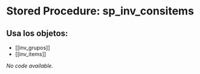 # Stored Procedure: sp_inv_consitems

## Usa los objetos:
- [[inv_grupos]]
- [[inv_items]]

*No code available.*

